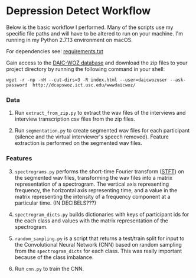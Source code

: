 # Depression Detect Workflow
Below is the basic workflow I performed. Many of the scripts use my specific file paths and will have to be altered to run on your machine. I'm running in my Python 2.7.13 environment on macOS.

For dependencies see: [requirements.txt](https://github.com/kykiefer/depression-detect/blob/master/requirements.txt)

Gain access to the [DAIC-WOZ database](http://dcapswoz.ict.usc.edu/) and download the zip files to your project directory by running the following command in your shell:

```shell
wget -r -np -nH --cut-dirs=3 -R index.html --user=daicwozuser --ask-password  http://dcapswoz.ict.usc.edu/wwwdaicwoz/
```

### Data
1. Run `extract_from_zip.py` to extract the wav files of the interviews and interview transcription csv files from the zip files.

2. Run `segmentation.py` to create segmented wav files for each participant (silence and the virtual interviewer's speech removed). Feature extraction is performed on the segmented wav files.

### Features
3. `spectrograms.py` performs the short-time Fourier transform ([STFT](https://en.wikipedia.org/wiki/Short-time_Fourier_transform)) on the segmented wav files, transforming the wav files into a matrix representation of a spectrogram. The vertical axis representing frequency, the horizontal axis representing time, and a value in the matrix representing the intensity of a frequency component at a particular time. (IN DECIBELS???)

4. `spectrogram_dicts.py` builds dictionaries with keys of participant ids for the each class and values with the matrix representation of the spectrogram.

5. `random_sampling.py` is a script that returns a test/train split for input to the Convolutional Neural Network (CNN) based on random sampling from the `spectrogram_dicts` for each class. This was really important because of the class imbalance.

6. Run `cnn.py` to train the CNN.
